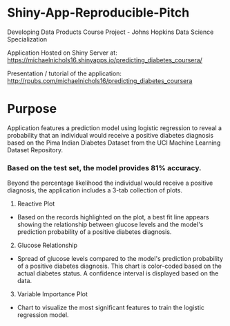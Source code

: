 # Shiny-App-Reproducible-Pitch
Developing Data Products Course Project - Johns Hopkins Data Science Specialization

Application Hosted on Shiny Server at: https://michaelnichols16.shinyapps.io/predicting_diabetes_coursera/

Presentation / tutorial of the application: http://rpubs.com/michaelnichols16/predicting_diabetes_coursera

# Purpose
Application features a prediction model using logistic regression to reveal a probability that an individual would receive a positive diabetes diagnosis based on the Pima Indian Diabetes Dataset from the UCI Machine Learning Dataset Repository.

### Based on the test set, the model provides 81% accuracy. 

Beyond the percentage likelihood the individual would receive a positive diagnosis, the application includes a 3-tab collection of plots. 
1. Reactive Plot
- Based on the records highlighted on the plot, a best fit line appears showing the relationship between glucose levels and the model's prediction probability of a positive diabetes diagnosis.
2. Glucose Relationship
- Spread of glucose levels compared to the model's prediction probability of a positive diabetes diagnosis. This chart is color-coded based on the actual diabetes status. A confidence interval is displayed based on the data.
3. Variable Importance Plot
- Chart to visualize the most significant features to train the logistic regression model.
